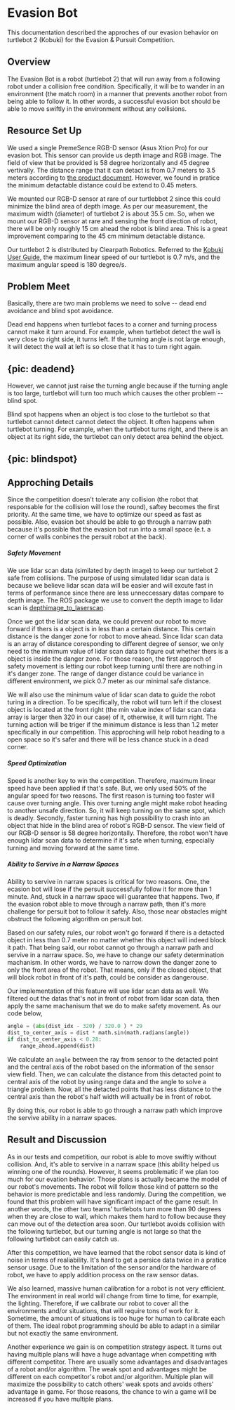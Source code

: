 # Evasion Bot
This documentation described the approches of our evasion behavior on turtlebot 2 (Kobuki) for the Evasion & Pursuit Competition.

## Overview
The Evasion Bot is a robot (turtlebot 2) that will run away from a following robot under a collision free condition. Specifically, it will be to wander in an environment (the match room) in a manner that prevents another robot from being able to follow it. In other words, a successful evasion bot should be able to move swiftly in the environment without any collisions. 


## Resource Set Up
We used a single PremeSence RGB-D sensor (Asus Xtion Pro) for our evasion bot. This sensor can provide us depth image and RGB image. The field of view that be provided is 58 degree horizontally and 45 degree vertivally. The distance range that it can detact is from 0.7 meters to 3.5 meters according to [the product document](https://www.asus.com/3D-Sensor/Xtion_PRO_LIVE/specifications/). However, we found in pratice the minimum detactable distance could be extend to 0.45 meters.

We mounted our RGB-D sensor at rare of our turtlebbot 2 since this could minimize the blind area of depth image. As per our measurement, the maximum width (diameter) of turtlebot 2 is about 35.5 cm. So, when we mount our RGB-D sensor at rare and sensing the front direction of robot, there will be only roughly 15 cm ahead the robot is blind area. This is a great improvement comparing to the 45 cm minimum detactable distance.

Our turtlebot 2 is distributed by Clearpath Robotics. Referred to the [Kobuki User Guide](https://www.google.ca/url?sa=t&rct=j&q=&esrc=s&source=web&cd=9&ved=0ahUKEwjvhqLH1v_RAhVOw2MKHYAFAY4QFghCMAg&url=https%3A%2F%2Fdocs.google.com%2Fdocument%2Fexport%3Fformat%3Dpdf%26id%3D15k7UBnYY_GPmKzQCjzRGCW-4dIP7zl_R_7tWPLM0zKI&usg=AFQjCNFo0O5d312q_k2JDorv5Q0cIMiZ7A&bvm=bv.146094739,d.cGc&cad=rja), the maximum linear speed of our turtlebot is 0.7 m/s, and the maximum angular speed is 180 degree/s.


## Problem Meet
Basically, there are two main problems we need to solve -- dead end avoidance and blind spot avoidance.

Dead end happens when turtlebot faces to a corner and turning process cannot make it turn around. For example, when turtlebot detect the wall is very close to right side, it turns left. If the turning angle is not large enough, it will detect the wall at left is so close that it has to turn right again.
## {pic: deadend}

However, we cannot just raise the turning angle because if the turning angle is too large, turtlebot will turn too much which causes the other problem -- blind spot.

Blind spot happens when an object is too close to the turtlebot so that turtlebot cannot detect cannot detect the object. It often happens when turtlebot turning. For example, when the turtlebot turns right, and there is an object at its right side, the turtlebot can only detect area behind the object.
## {pic: blindspot}


## Approching Details
Since the competition doesn't tolerate any collision (the robot that responsable for the collision will lose the round), saftey becomes the first priority. At the same time, we have to optimize our speed as fast as possible. Also, evasion bot should be able to go through a narraw path because it's possible that the evasion bot run into a small space (e.t. a corner of walls conbines the persuit robot at the back). 

##### Safety Movement
We use lidar scan data (similated by depth image) to keep our turtlebot 2 safe from collisions. The purpose of using simulated lidar scan data is because we believe lidar scan data will be easier and will excute fast in terms of performance since there are less unneccessary datas compare to depth image. The ROS package we use to convert the depth image to lidar scan is [depthimage_to_laserscan](http://wiki.ros.org/depthimage_to_laserscan).

Once we got the lidar scan data, we could prevent our robot to move forward if thers is a object is in less than a certain distance. This certain distance is the danger zone for robot to move ahead. Since lidar scan data is an array of distance coresponding to different degree of sensor, we only need to the minimum value of lidar scan data to figure out whether thers is a object is inside the danger zone. For those reason, the first approch of safety movement is letting our robot keep turning until there are nothing in it's danger zone. The range of danger distance could be variance in different environment, we pick 0.7 meter as our minimal safe distance. 

We will also use the minimum value of lidar scan data to guide the robot turing in a direction. To be specifically, the robot will turn left if the closest object is located at the front right (the min value index of lidar scan data array is larger then 320 in our case) of it, otherwise, it will turn right. The turning action will be triger if the minimum distance is less than 1.2 meter specifically in our competition. This approching will help robot heading to a open space so it's safer and there will be less chance stuck in a dead corner.

##### Speed Optimization
Speed is another key to win the competition. Therefore, maximum linear speed have been applied if that's safe. But, we only used 50% of the angular speed for two reasons. The first reason is turning too faster will cause over turning angle. This over turning angle might make robot heading to another unsafe direction. So, it will keep turning on the same spot, which is deadly. Secondly, faster turning has high possibility to crash into an object that hide in the blind area of robot's RGB-D sensor. The view field of our RGB-D sensor is 58 degree horizontally. Therefore, the robot won't have enough lidar scan data to determine if it's safe when turning, especially turning and moving forward at the same time. 

##### Ability to Servive in a Narraw Spaces
Ability to servive in narraw spaces is critical for two reasons. One, the ecasion bot will lose if the persuit successfully follow it for more than 1 minute. And, stuck in a narraw space will guarantee that happens. Two, if the evasion robot able to move through a narraw path, then it's more challenge for persuit bot to follow it safely. Also, those near obstacles might obstruct the following algorithm on persuit bot.

Based on our safety rules, our robot won't go forward if there is a detacted object in less than 0.7 meter no matter whether this object will indeed block it path. That being said, our robot cannot go through a narraw path and servive in a narraw space. So, we have to change our safety determination machanism. In other words, we have to narrow down the danger zone to only the front area of the robot. That means, only if the closed object, that will block robot in front of it's path, could be consider as dangerouse. 

Our implementation of this feature will use lidar scan data as well. We filtered out the datas that's not in front of robot from lidar scan data, then apply the same machanisum that we do to make safety movement. As our code below,

```python
angle = (abs(dist_idx - 320) / 320.0 ) * 29
dist_to_center_axis = dist * math.sin(math.radians(angle))
if dist_to_center_axis < 0.28:
	range_ahead.append(dist)
```

We calculate an ```angle``` between the ray from sensor to the detacted point and the central axis of the robot based on the information of the sensor view field. Then, we can calculate the distance from this detacted point to central axis of the robot by using range data and the angle to solve a triangle problem. Now, all the detacted points that has less distance to the central axis than the robot's half width will actually be in front of robot. 

By doing this, our robot is able to go through a narraw path which improve the servive ability in a narraw spaces.


## Result and Discussion
As in our tests and competition, our robot is able to move swiftly without collision. And, it's able to servive in a narraw space (this ability helped us winning one of the rounds). However, it seems problematic if we plan too much for our evation behavior. Those plans is actually became the model of our robot's movements. The robot will follow those kind of pattern so the behavior is more predictable and less randomly. During the competition, we found that this problem will have significant impact of the game result. In another words, the other two teams' turtlebots turn more than 90 degrees when they are close to wall, which makes them hard to follow because they can move out of the detection area soon. Our turtlebot avoids collision with the following turtlebot, but our turning angle is not large so that the following turtlebot can easily catch us.

After this competition, we have learned that the robot sensor data is kind of noise in terms of realiability. It's hard to get a persice data twice in a pratice sensor usage. Due to the limitation of the sensor and/or the hardware of robot, we have to apply addition process on the raw sensor datas. 

We also learned, massive human calibration for a robot is not very efficient. The environment in real world will change from time to time, for example, the lighting. Therefore, if we calibrate our robot to cover all the environments and/or situations, that will require tons of work for it. Sometime, the amount of situations is too huge for human to calibrate each of them. The ideal robot programming should be able to adapt in a similar but not exactly the same environment. 

Another experience we gain is on competition strategy aspect. It turns out having multiple plans will have a huge advantage when competiting with different competitor. There are usually some advantages and disadvantages of a robot and/or algorithm. The weak spot and advantages might be different on each competitor's robot and/or algorithm. Multiple plan will maximize the possibility to catch others' weak spots and avoids others' advantage in game. For those reasons, the chance to win a game will be increased if you have multiple plans.




